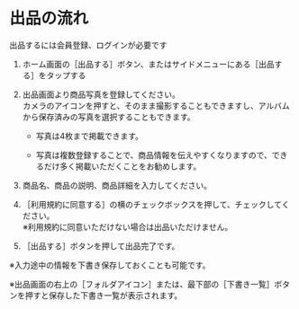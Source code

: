 # 出品の流れ  

出品するには会員登録、ログインが必要です

1. ホーム画面の［出品する］ボタン、またはサイドメニューにある［出品する］をタップする

1. 出品画面より商品写真を登録してください。  
カメラのアイコンを押すと、そのまま撮影することもできますし、アルバムから保存済みの写真を選択することもできます。

   - 写真は4枚まで掲載できます。

   - 写真は複数登録することで、商品情報を伝えやすくなりますので、できるだけ多く掲載いただくことをお勧めします。

1. 商品名、商品の説明、商品詳細を入力してください。

1. ［利用規約に同意する］の横のチェックボックスを押して、チェックしてください。  
※利用規約に同意いただけない場合は出品いただけません。

1. ［出品する］ボタンを押して出品完了です。

※入力途中の情報を下書き保存しておくことも可能です。

※出品画面の右上の［フォルダアイコン］または、最下部の［下書き一覧］ボタンを押すと保存した下書き一覧が表示されます。